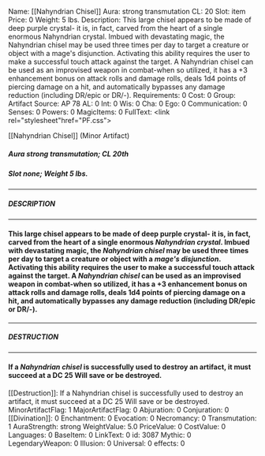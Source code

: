 Name: [[Nahyndrian Chisel]]
Aura: strong transmutation
CL: 20
Slot: item
Price: 0
Weight: 5 lbs.
Description: This large chisel appears to be made of deep purple crystal- it is, in fact, carved from the heart of a single enormous Nahyndrian crystal. Imbued with devastating magic, the Nahyndrian chisel may be used three times per day to target a creature or object with a mage's disjunction. Activating this ability requires the user to make a successful touch attack against the target. A Nahyndrian chisel can be used as an improvised weapon in combat-when so utilized, it has a +3 enhancement bonus on attack rolls and damage rolls, deals 1d4 points of piercing damage on a hit, and automatically bypasses any damage reduction (including DR/epic or DR/-).
Requirements: 0
Cost: 0
Group: Artifact
Source: AP 78
AL: 0
Int: 0
Wis: 0
Cha: 0
Ego: 0
Communication: 0
Senses: 0
Powers: 0
MagicItems: 0
FullText: <link rel="stylesheet"href="PF.css"><div class="heading"><p class="alignleft">[[Nahyndrian Chisel]] (Minor Artifact)</p><div style="clear: both;"></div></div><div><h5><b>Aura </b>strong transmutation; <b>CL </b>20th</h5><h5><b>Slot </b>none; <b>Weight </b>5 lbs.</h5></div><hr/><div><h5><b>DESCRIPTION</b></h5></div><hr/><div><h4><p>This large chisel appears to be made of deep purple crystal- it is, in fact, carved from the heart of a single enormous <i>Nahyndrian crystal</i>. Imbued with devastating magic, the <i>Nahyndrian chisel</i> may be used three times per day to target a creature or object with a <i>mage's disjunction</i>. Activating this ability requires the user to make a successful touch attack against the target. A <i>Nahyndrian chisel</i> can be used as an improvised weapon in combat-when so utilized, it has a +3 enhancement bonus on attack rolls and damage rolls, deals 1d4 points of piercing damage on a hit, and automatically bypasses any damage reduction (including DR/epic or DR/-).</p></h4></div><hr/><div><h5><b>DESTRUCTION</b></h5></div><hr/><div><h4><p>If a <i>Nahyndrian chisel</i> is successfully used to destroy an artifact, it must succeed at a DC 25 Will save or be destroyed.</p></h4></div>
[[Destruction]]: If a Nahyndrian chisel is successfully used to destroy an artifact, it must succeed at a DC 25 Will save or be destroyed.
MinorArtifactFlag: 1
MajorArtifactFlag: 0
Abjuration: 0
Conjuration: 0
[[Divination]]: 0
Enchantment: 0
Evocation: 0
Necromancy: 0
Transmutation: 1
AuraStrength: strong
WeightValue: 5.0
PriceValue: 0
CostValue: 0
Languages: 0
BaseItem: 0
LinkText: 0
id: 3087
Mythic: 0
LegendaryWeapon: 0
Illusion: 0
Universal: 0
effects: 0
